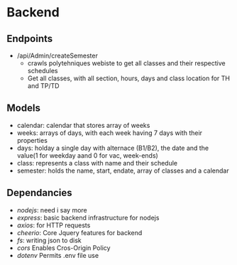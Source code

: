 # Backend

## Endpoints

- /api/Admin/createSemester
    - crawls polytehniques webiste to get all classes and their respective schedules
    - Get all classes, with all section, hours, days and class location for TH and TP/TD

## Models

  - calendar: calendar that stores array of weeks
  - weeks: arrays of days, with each week having 7 days with their properties
  - days: holday a single day with alternace (B1/B2), the date and the value(1 for weekday aand 0 for vac, week-ends)
  - class: represents a class with name and their schedule
  - semester: holds the name, start, endate, array of classes and a calendar

## Dependancies
  
  - *nodejs*: need i say more
  - *express*: basic backend infrastructure for nodejs
  - *axios*: for HTTP requests
  - *cheerio*: Core Jquery features for backend
  - *fs*: writing json to disk
  - *cors* Enables Cros-Origin Policy
  - *dotenv* Permits .env file use
